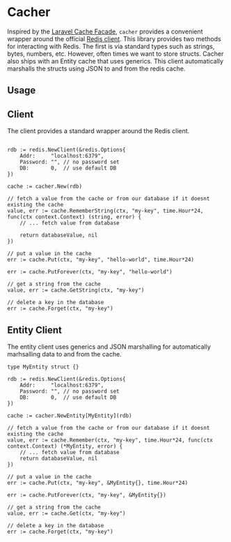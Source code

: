 # Cacher

Inspired by the [Laravel Cache Facade](https://laravel.com/docs/10.x/cache), `cacher` provides a convenient wrapper around the official [Redis client](https://github.com/redis/go-redis). This library provides two methods for interacting with Redis. The first is via standard types such as strings, bytes, numbers, etc. However, often times we want to store structs. Cacher also ships with an Entity cache that uses generics. This client automatically marshalls the structs using JSON to and from the redis cache.

## Usage

## Client

The client provides a standard wrapper around the Redis client.

```golang

rdb := redis.NewClient(&redis.Options{
    Addr:     "localhost:6379",
    Password: "", // no password set
    DB:       0,  // use default DB
})

cache := cacher.New(rdb)

// fetch a value from the cache or from our database if it doesnt existing the cache
value, err := cache.RememberString(ctx, "my-key", time.Hour*24, func(ctx context.Context) (string, error) {
    // ... fetch value from database

    return databaseValue, nil
})

// put a value in the cache
err := cache.Put(ctx, "my-key", "hello-world", time.Hour*24)

err := cache.PutForever(ctx, "my-key", "hello-world")

// get a string from the cache
value, err := cache.GetString(ctx, "my-key")

// delete a key in the database
err := cache.Forget(ctx, "my-key")

```

## Entity Client

The entity client uses generics and JSON marshalling for automatically marhsalling data to and from the cache.

```golang
type MyEntity struct {}

rdb := redis.NewClient(&redis.Options{
    Addr:     "localhost:6379",
    Password: "", // no password set
    DB:       0,  // use default DB
})

cache := cacher.NewEntity[MyEntity](rdb)

// fetch a value from the cache or from our database if it doesnt existing the cache
value, err := cache.Remember(ctx, "my-key", time.Hour*24, func(ctx context.Context) (*MyEntity, error) {
    // ... fetch value from database
    return databaseValue, nil
})

// put a value in the cache
err := cache.Put(ctx, "my-key", &MyEntity{}, time.Hour*24)

err := cache.PutForever(ctx, "my-key", &MyEntity{})

// get a string from the cache
value, err := cache.Get(ctx, "my-key")

// delete a key in the database
err := cache.Forget(ctx, "my-key")
```

